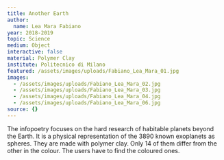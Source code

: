 ```yaml
---
title: Another Earth
author:
  name: Lea Mara Fabiano
year: 2018-2019
topic: Science
medium: Object
interactive: false
material: Polymer Clay
institute: Politecnico di Milano
featured: /assets/images/uploads/Fabiano_Lea_Mara_01.jpg
images:
  - /assets/images/uploads/Fabiano_Lea_Mara_02.jpg
  - /assets/images/uploads/Fabiano_Lea_Mara_03.jpg
  - /assets/images/uploads/Fabiano_Lea_Mara_04.jpg
  - /assets/images/uploads/Fabiano_Lea_Mara_06.jpg
source: {}
---
```

The infopoetry focuses on the hard research of habitable planets beyond the Earth. It is a physical representation of the 3890 known exoplanets as spheres. They are made with polymer clay. Only 14 of them differ from the other in the colour. The users have to find the coloured ones.
